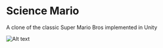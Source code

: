 # Science Mario
A clone of the classic Super Mario Bros implemented in Unity

![Alt text](/Docs/Screenshot.png?raw=true "Optional Title")
